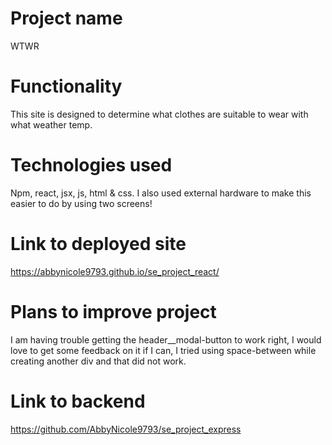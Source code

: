 # Project name

WTWR

# Functionality

This site is designed to determine what clothes are suitable to wear with what weather temp.

# Technologies used

Npm, react, jsx, js, html & css. I also used external hardware to make this easier to do by using two screens!

# Link to deployed site

https://abbynicole9793.github.io/se_project_react/

# Plans to improve project

I am having trouble getting the header__modal-button to work right, I would love to get some feedback on it if I can, I tried using space-between while creating another div and that did not work.

# Link to backend 

https://github.com/AbbyNicole9793/se_project_express